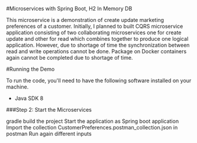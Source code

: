 #Microservices with Spring Boot, H2 In Memory DB

This microservice is a demonstration of create update marketing preferences of a customer. Initially, I planned to built CQRS microservice application consisting of two collaborating microservices one for create update and other for read which combines together to produce one logical application. However, due to shortage of time the synchronization between read and write operations cannot be done. Package on Docker containers again cannot be completed due to shortage of time.

#Running the Demo

To run the code, you'll need to have the following software installed on your machine. 

 - Java SDK 8


###Step 2: Start the Microservices

gradle build the project
Start the application as Spring boot application
Import the collection CustomerPreferences.postman_collection.json in postman
Run again different inputs